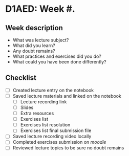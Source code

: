 # D1AED: Week #.

## Week description

- What was lecture subject?
- What did you learn?
- Any doubt remains?
- What practices and exercises did you do?
- What could you have been done differently?

## Checklist

- [ ] Created lecture entry on the notebook
- [ ] Saved lecture materials and linked on the notebook
  - [ ] Lecture recording link
  - [ ] Slides
  - [ ] Extra resources
  - [ ] Exercises list
  - [ ] Exercises list resolution
  - [ ] Exercises list final submission file
- [ ] Saved lecture recording video locally
- [ ] Completed exercises submission on _moodle_
- [ ] Reviewed lecture topics to be sure no doubt remains
